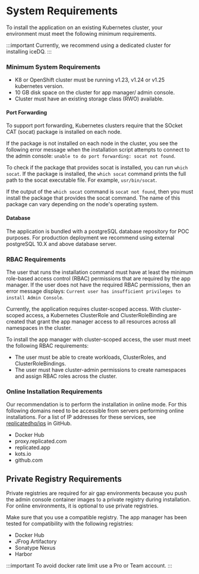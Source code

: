 # System Requirements

To install the application on an existing Kubernetes cluster, your environment must meet the following minimum requirements. 

:::important
Currently, we recommend using a dedicated cluster for installing iceDQ. 
:::

### Minimum System Requirements

* K8 or OpenShift cluster must be running v1.23, v1.24 or v1.25 kubernetes version. 
* 10 GB disk space on the cluster for app manager/ admin console. 
* Cluster must have an existing storage class (RWO) available.

#### Port Forwarding

To support port forwarding, Kubernetes clusters require that the SOcket CAT (socat) package is installed on each node.

If the package is not installed on each node in the cluster, you see the following error message when the installation script attempts to connect to the admin console: `unable to do port forwarding: socat not found`.

To check if the package that provides socat is installed, you can run `which socat`. If the package is installed, the `which socat` command prints the full path to the socat executable file. For example, `usr/bin/socat`.

If the output of the `which socat` command is `socat not found`, then you must install the package that provides the socat command. The name of this package can vary depending on the node's operating system.

#### Database 

The application is bundled with a postgreSQL database repository for POC purposes. For production deployment we recommend using external postgreSQL 10.X and above database server.

### RBAC Requirements 

The user that runs the installation command must have at least the minimum role-based access control (RBAC) permissions that are required by the app manager. If the user does not have the required RBAC permissions, then an error message displays: `Current user has insufficient privileges to install Admin Console`.

Currently, the application requires cluster-scoped access. With cluster-scoped access, a Kubernetes ClusterRole and ClusterRoleBinding are created that grant the app manager access to all resources across all namespaces in the cluster.

To install the app manager with cluster-scoped access, the user must meet the following RBAC requirements:
* The user must be able to create workloads, ClusterRoles, and ClusterRoleBindings. 
* The user must have cluster-admin permissions to create namespaces and assign RBAC roles across the cluster.

### Online Installation Requirements

Our recommendation is to perform the installation in online mode. For this following domains need to be accessible from servers performing online installations. For a list of IP addresses for these services, see [replicatedhq/ips](https://github.com/replicatedhq/ips/blob/master/ip_addresses.json) in GitHub.

* Docker Hub 
* proxy.replicated.com
* replicated.app
* kots.io
* github.com

## Private Registry Requirements

Private registries are required for air gap environments because you push the admin console container images to a private registry during installation. For online environments, it is optional to use private registries.

Make sure that you use a compatible registry. The app manager has been tested for compatibility with the following registries:

* Docker Hub 
* JFrog Artifactory
* Sonatype Nexus
* Harbor

:::important 
To avoid docker rate limit use a Pro or Team account. 
:::